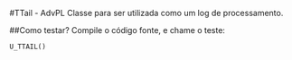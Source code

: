 #TTail - AdvPL
Classe para ser utilizada como um log de processamento.

##Como testar?
Compile o código fonte, e chame o teste:
```
U_TTAIL()
```

